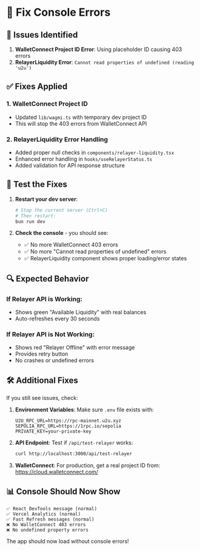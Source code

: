 # 🔧 Fix Console Errors

## 🐛 Issues Identified

1. **WalletConnect Project ID Error**: Using placeholder ID causing 403 errors
2. **RelayerLiquidity Error**: `Cannot read properties of undefined (reading 'u2u')`

## ✅ Fixes Applied

### 1. **WalletConnect Project ID**
- Updated `lib/wagmi.ts` with temporary dev project ID
- This will stop the 403 errors from WalletConnect API

### 2. **RelayerLiquidity Error Handling**
- Added proper null checks in `components/relayer-liquidity.tsx`
- Enhanced error handling in `hooks/useRelayerStatus.ts`
- Added validation for API response structure

## 🚀 Test the Fixes

1. **Restart your dev server**:
   ```bash
   # Stop the current server (Ctrl+C)
   # Then restart:
   bun run dev
   ```

2. **Check the console** - you should see:
   - ✅ No more WalletConnect 403 errors
   - ✅ No more "Cannot read properties of undefined" errors
   - ✅ RelayerLiquidity component shows proper loading/error states

## 🔍 Expected Behavior

### **If Relayer API is Working:**
- Shows green "Available Liquidity" with real balances
- Auto-refreshes every 30 seconds

### **If Relayer API is Not Working:**
- Shows red "Relayer Offline" with error message
- Provides retry button
- No crashes or undefined errors

## 🛠️ Additional Fixes

If you still see issues, check:

1. **Environment Variables**: Make sure `.env` file exists with:
   ```
   U2U_RPC_URL=https://rpc-mainnet.u2u.xyz
   SEPOLIA_RPC_URL=https://1rpc.io/sepolia
   PRIVATE_KEY=your-private-key
   ```

2. **API Endpoint**: Test if `/api/test-relayer` works:
   ```bash
   curl http://localhost:3000/api/test-relayer
   ```

3. **WalletConnect**: For production, get a real project ID from:
   https://cloud.walletconnect.com/

## 📊 Console Should Now Show

```
✅ React DevTools message (normal)
✅ Vercel Analytics (normal)
✅ Fast Refresh messages (normal)
❌ No WalletConnect 403 errors
❌ No undefined property errors
```

The app should now load without console errors!
